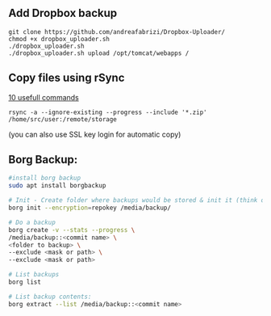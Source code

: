 ## Add Dropbox backup
```
git clone https://github.com/andreafabrizi/Dropbox-Uploader/
chmod +x dropbox_uploader.sh
./dropbox_uploader.sh
./dropbox_uploader.sh upload /opt/tomcat/webapps /
```

## Copy files using rSync
[10 usefull commands](http://www.tecmint.com/rsync-local-remote-file-synchronization-commands/)
```
rsync -a --ignore-existing --progress --include '*.zip' /home/src/user:/remote/storage
```
(you can also use SSL key login for automatic copy)

## Borg Backup:

```bash
#install borg backup
sudo apt install borgbackup

# Init - Create folder where backups would be stored & init it (think of it as .git repo init)
borg init --encryption=repokey /media/backup/

# Do a backup
borg create -v --stats --progress \
/media/backup::<commit name> \
<folder to backup> \
--exclude <mask or path> \
--exclude <mask or path> 

# List backups
borg list

# List backup contents:
borg extract --list /media/backup::<commit name>
```

